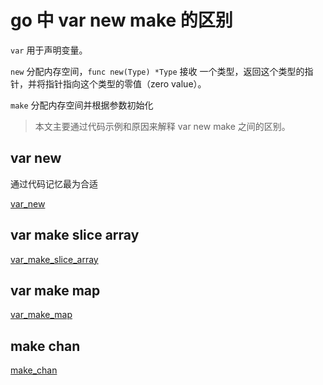 # go 中 var new make 的区别

`var` 用于声明变量。

`new` 分配内存空间，`func new(Type) *Type` 接收 一个类型，返回这个类型的指针，并将指针指向这个类型的零值（zero value）。

`make` 分配内存空间并根据参数初始化

> 本文主要通过代码示例和原因来解释 var new make 之间的区别。

## var new

通过代码记忆最为合适

[var\_new](https://github.com/nimoc/be/tree/4f7a513425d41423310b747ec17a13fad2685e59/golang/var_new_make/var_new/main.go)

## var make slice array

[var\_make\_slice\_array](https://github.com/nimoc/be/tree/4f7a513425d41423310b747ec17a13fad2685e59/golang/var_new_make/var_make_slice_array/doc_test.go)

## var make map

[var\_make\_map](https://github.com/nimoc/be/tree/4f7a513425d41423310b747ec17a13fad2685e59/golang/var_new_make/var_make_map/doc_test.go)

## make chan

[make\_chan](https://github.com/nimoc/be/tree/4f7a513425d41423310b747ec17a13fad2685e59/golang/var_new_make/make_chan/main.go)


